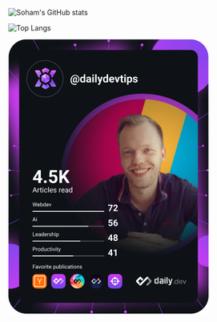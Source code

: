 

<!--
**sohhamm/sohhamm** is a ✨ _special_ ✨ repository because its `README.md` (this file) appears on your GitHub profile.

Here are some ideas to get you started:

- 🔭 I’m currently working on ...
- 🌱 I’m currently learning ...
- 👯 I’m looking to collaborate on ...
- 🤔 I’m looking for help with ...
- 💬 Ask me about ...
- 📫 How to reach me: ...
- 😄 Pronouns: ...
- ⚡ Fun fact: ...
-->
<!-- <a href="https://github.com/sohhamm"> -->
<!--    <img align="center" src="https://github-readme-stats.vercel.app/api/pin/?username=sohhamm&count_private=true&show_icons=true&theme=nightowl" /> -->
![Soham's GitHub stats](https://github-readme-stats.vercel.app/api?username=sohhamm&count_private=true&show_icons=true&theme=nightowl)
<!--   </a> -->

![Top Langs](https://github-readme-stats.vercel.app/api/top-langs/?username=sohhamm&count_private=true&show_icons=true&theme=nightowl)


<a href="https://app.daily.dev/DailyDevTips"><img src="https://github.com/rebelchris/rebelchris/blob/master/devcard.svg" width="400" alt="Soham Sarkar's Dev Card"/></a>




